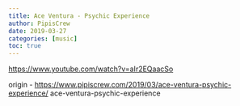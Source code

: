```yaml
---
title: Ace Ventura - Psychic Experience
author: PipisCrew
date: 2019-03-27
categories: [music]
toc: true
---
```


https://www.youtube.com/watch?v=aIr2EQaacSo

origin - https://www.pipiscrew.com/2019/03/ace-ventura-psychic-experience/ ace-ventura-psychic-experience